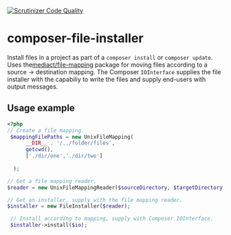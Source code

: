 [![Scrutinizer Code Quality](https://scrutinizer-ci.com/g/mediact/composer-file-installer/badges/quality-score.png?b=master)](https://scrutinizer-ci.com/g/mediact/composer-file-installer/?branch=master)

# composer-file-installer
Install files in a project as part of a `composer install` or `composer update`. Uses the[mediact/file-mapping](https://github.com/mediact/file-mapping) package for moving files according to a source -> destination mapping. The Composer `IOInterface` supplies the file installer with the capabiliy to write the files and supply end-users with output messages.

## Usage example
```php
<?php
// Create a file mapping.
 $mappingFilePaths = new UnixFileMapping(
      __DIR__ . '/../folder/files',
      getcwd(),
      ['./dir/one','./dir/two']
      
  );

// Get a file mapping reader.
$reader = new UnixFileMappingReader($sourceDirectory, $targetDirectory, $mappingFilePaths);

// Get an installer, supply with the file mapping reader.
$installer = new FileInstaller($reader);

 // Install according to mapping, supply with Composer IOInterface.
 $installer->install($io);
```
